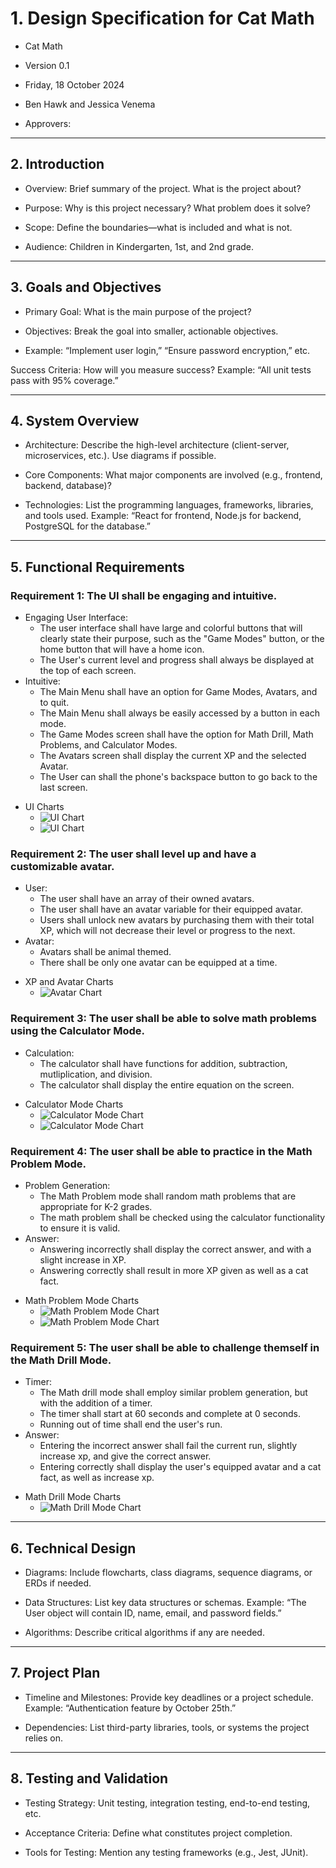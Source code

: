 # 1. Design Specification for Cat Math

* Cat Math

* Version 0.1

* Friday, 18 October 2024

* Ben Hawk and Jessica Venema

* Approvers: 


---

## 2. Introduction

* Overview:  Brief summary of the project. What is the project about?

* Purpose: Why is this project necessary? What problem does it solve?

* Scope: Define the boundaries—what is included and what is not.

* Audience: Children in Kindergarten, 1st, and 2nd grade.


---

## 3. Goals and Objectives

* Primary Goal: What is the main purpose of the project?

* Objectives: Break the goal into smaller, actionable objectives.

* Example: “Implement user login,” “Ensure password encryption,” etc.


Success Criteria: How will you measure success?
Example: “All unit tests pass with 95% coverage.”


---

## 4. System Overview

* Architecture: Describe the high-level architecture (client-server, microservices, etc.). Use diagrams if possible.

* Core Components: What major components are involved (e.g., frontend, backend, database)?

* Technologies: List the programming languages, frameworks, libraries, and tools used. Example: “React for frontend, Node.js for backend, PostgreSQL for the database.”


---

## 5. Functional Requirements

### Requirement 1: The UI shall be engaging and intuitive.
- Engaging User Interface:
   - The user interface shall have large and colorful buttons that will clearly state their purpose, such as the "Game Modes" button, or the home button that will have a home icon.
   - The User's current level and progress shall always be displayed at the top of each screen.
- Intuitive:
  - The Main Menu shall have an option for Game Modes, Avatars, and to quit.
  - The Main Menu shall always be easily accessed by a button in each mode.
  - The Game Modes screen shall have the option for Math Drill, Math Problems, and Calculator Modes.
  - The Avatars screen shall display the current XP and the selected Avatar.
  - The User can shall the phone's backspace button to go back to the last screen. 
  
* UI Charts
  - ![UI Chart](./UI2.png/)
  - ![UI Chart](./UI1.png/)

### Requirement 2: The user shall level up and have a customizable avatar.
- User:
  - The user shall have an array of their owned avatars.
  - The user shall have an avatar variable for their equipped avatar.
  - Users shall unlock new avatars by purchasing them with their total XP, which will not decrease their level or progress to the next.
- Avatar:
  - Avatars shall be animal themed.
  - There shall be only one avatar can be equipped at a time. 
  
* XP and Avatar Charts
  - ![Avatar Chart](./XPandAvatars.png/)

### Requirement 3: The user shall be able to solve math problems using the Calculator Mode. 
- Calculation:
  - The calculator shall have functions for addition, subtraction, mutliplication, and division.
  - The calculator shall display the entire equation on the screen.
  
* Calculator Mode Charts
  - ![Calculator Mode Chart](./CatMath-CalcMode-SwimLane.pdf/)
  - ![Calculator Mode Chart](./CatMath-CalcMode-DataFlow.pdf/)
  
### Requirement 4: The user shall be able to practice in the Math Problem Mode.
- Problem Generation:
  - The Math Problem mode shall random math problems that are appropriate for K-2 grades.
  - The math problem shall be checked using the calculator functionality to ensure it is valid.
- Answer:
  - Answering incorrectly shall display the correct answer, and with a slight increase in XP.
  - Answering correctly shall result in more XP given as well as a cat fact.
  
* Math Problem Mode Charts
  - ![Math Problem Mode Chart](./MathProblems1.png/)
  - ![Math Problem Mode Chart](./MathProblems2.png/)

### Requirement 5: The user shall be able to challenge themself in the Math Drill Mode.
- Timer:
  - The Math drill mode shall employ similar problem generation, but with the addition of a timer.
  - The timer shall start at 60 seconds and complete at 0 seconds.
  - Running out of time shall end the user's run. 
- Answer:
  - Entering the incorrect answer shall fail the current run, slightly increase xp, and give the correct answer.
  - Entering correctly shall display the user's equipped avatar and a cat fact, as well as increase xp.
  
* Math Drill Mode Charts
  - ![Math Drill Mode Chart](./MathDrillMode.png/)


---

## 6. Technical Design

* Diagrams: Include flowcharts, class diagrams, sequence diagrams, or ERDs if needed.

* Data Structures: List key data structures or schemas. Example: “The User object will contain ID, name, email, and password fields.”

* Algorithms: Describe critical algorithms if any are needed.


---

## 7. Project Plan

* Timeline and Milestones: Provide key deadlines or a project schedule. Example: “Authentication feature by October 25th.”

* Dependencies: List third-party libraries, tools, or systems the project relies on.


---

## 8. Testing and Validation

* Testing Strategy: Unit testing, integration testing, end-to-end testing, etc.

* Acceptance Criteria: Define what constitutes project completion.

* Tools for Testing: Mention any testing frameworks (e.g., Jest, JUnit).


